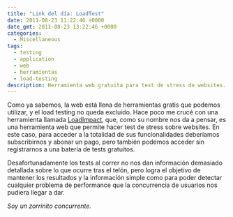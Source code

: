 ```yaml
---
title: "Link del día: LoadTest"
date: 2011-08-23 11:22:46 +0000
date_gmt: 2011-08-23 13:22:46 +0000
categories:
  - Miscellaneous
tags:
  - testing
  - application
  - web
  - herramientas
  - load-testing
description: Herramienta web gratuita para test de stress de websites. Resultados simples para detectar problemas de performance.
---
```



Como ya sabemos, la web está llena de herramientas gratis que podemos utilizar, y el load testing no queda excluído. Hace poco me crucé con una herramienta llamada [LoadImpact](http://loadimpact.com/), que, como su nombre nos da a pensar, es una herramienta web que permite hacer test de stress sobre websites. En este caso, para acceder a la totalidad de sus funcionalidades deberíamos subscribirnos y abonar un pago, pero también podemos acceder sin registrarnos a una batería de tests gratuitos.

Desafortunadamente los tests al correr no nos dan información demasiado detallada sobre lo que ocurre tras el telón, pero logra el objetivo de mantener los resultados y la información simple como para poder detectar cualquier problema de performance que la concurrencia de usuarios nos pudiera llegar a dar.

_Soy un zorrinito concurrente._
